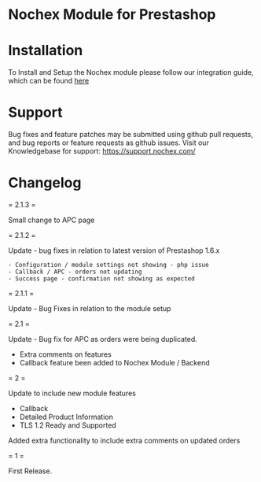 Nochex Module for Prestashop
============

Installation
============
To Install and Setup the Nochex module please follow our integration guide, which can be found <a href="https://support.nochex.com/kb/faq.php?id=148">here</a>

Support
=====================
Bug fixes and feature patches may be submitted using github pull requests, and bug reports or feature requests as github issues.
Visit our Knowledgebase for support: https://support.nochex.com/ 

Changelog
=====================

= 2.1.3 =

  Small change to APC page

= 2.1.2 =

  Update - bug fixes in relation to latest version of Prestashop 1.6.x
  
    - Configuration / module settings not showing - php issue
    - Callback / APC - orders not updating
    - Success page - confirmation not showing as expected

= 2.1.1 =
  
  Update - Bug Fixes in relation to the module setup 
    
= 2.1 =
  
  Update - Bug fix for APC as orders were being duplicated.
  
  - Extra comments on features
  - Callback feature been added to Nochex Module / Backend
  
= 2 =

  Update to include new module features
  
  - Callback
  - Detailed Product Information
  - TLS 1.2 Ready and Supported
  
  Added extra functionality to include extra comments on updated orders

= 1 =
 
 First Release.
